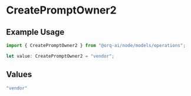 # CreatePromptOwner2

## Example Usage

```typescript
import { CreatePromptOwner2 } from "@orq-ai/node/models/operations";

let value: CreatePromptOwner2 = "vendor";
```

## Values

```typescript
"vendor"
```